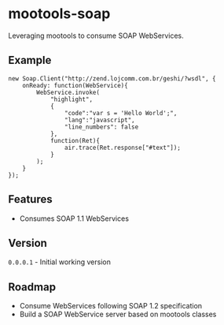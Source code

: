 mootools-soap
=====

Leveraging mootools to consume SOAP WebServices.

Example
-----

    new Soap.Client("http://zend.lojcomm.com.br/geshi/?wsdl", {
        onReady: function(WebService){
            WebService.invoke(
                "highlight",
                {
                    "code":"var s = 'Hello World';",
                    "lang":"javascript",
                    "line_numbers": false
                },
                function(Ret){
                    air.trace(Ret.response["#text"]);
                }
            );
        }
    });

Features
-----

* Consumes SOAP 1.1 WebServices

Version
-----

`0.0.0.1` - Initial working version

Roadmap
-----

* Consume WebServices following SOAP 1.2 specification
* Build a SOAP WebService server based on mootools classes
